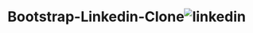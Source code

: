 # Bootstrap-Linkedin-Clone![linkedin](https://user-images.githubusercontent.com/107414567/178160518-686c470f-ea24-4ee6-8b06-85481c4c4dfa.png)
